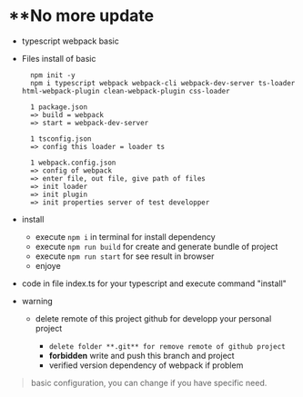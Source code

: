 # **No more update

- typescript webpack basic

- Files install of basic

        npm init -y
        npm i typescript webpack webpack-cli webpack-dev-server ts-loader html-webpack-plugin clean-webpack-plugin css-loader

        1 package.json
        => build = webpack
        => start = webpack-dev-server

        1 tsconfig.json
        => config this loader = loader ts

        1 webpack.config.json
        => config of webpack
        => enter file, out file, give path of files
        => init loader
        => init plugin
        => init properties server of test developper

* install

  - execute `npm i` in terminal for install dependency
  - execute `npm run build` for create and generate bundle of project
  - execute `npm run start` for see result in browser
  - enjoye

* code in file index.ts for your typescript and execute command "install"

* warning

  - delete remote of this project github for developp your personal project

    - `delete folder **.git** for remove remote of github project`
    - **forbidden** write and push this branch and project
    - verified version dependency of webpack if problem

> basic configuration, you can change if you have specific need.
